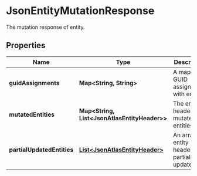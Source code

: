 

# JsonEntityMutationResponse

The mutation response of entity.
## Properties

Name | Type | Description | Notes
------------ | ------------- | ------------- | -------------
**guidAssignments** | **Map&lt;String, String&gt;** | A map of GUID assignments with entities. |  [optional]
**mutatedEntities** | **Map&lt;String, List&lt;JsonAtlasEntityHeader&gt;&gt;** | The entity headers of mutated entities. |  [optional]
**partialUpdatedEntities** | [**List&lt;JsonAtlasEntityHeader&gt;**](JsonAtlasEntityHeader.md) | An array of entity headers that partially updated. |  [optional]



